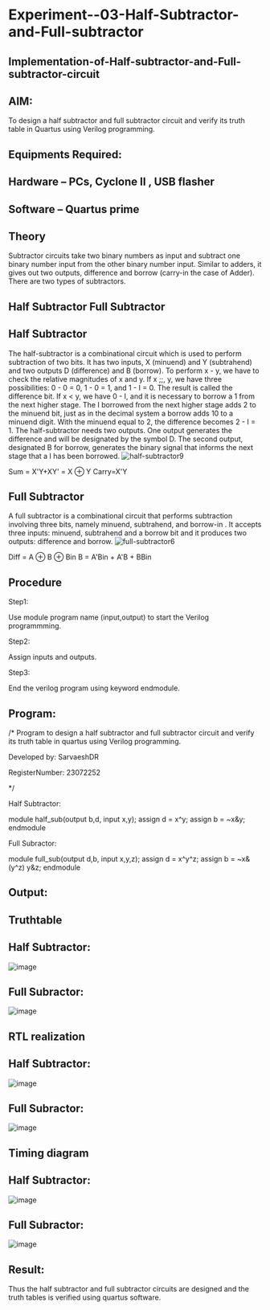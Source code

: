 # Experiment--03-Half-Subtractor-and-Full-subtractor
## Implementation-of-Half-subtractor-and-Full-subtractor-circuit
## AIM:
To design a half subtractor and full subtractor circuit and verify its truth table in Quartus using Verilog programming.

## Equipments Required:
## Hardware – PCs, Cyclone II , USB flasher
## Software – Quartus prime
## Theory
Subtractor circuits take two binary numbers as input and subtract one binary number input from the other binary number input. Similar to adders, it gives out two outputs, difference and borrow (carry-in the case of Adder). There are two types of subtractors.

## Half Subtractor Full Subtractor
## Half Subtractor
The half-subtractor is a combinational circuit which is used to perform subtraction of two bits. It has two inputs, X (minuend) and Y (subtrahend) and two outputs D (difference) and B (borrow). To perform x - y, we have to check the relative magnitudes of x and y. If x ;;, y, we have three possibilities: 0 - 0 = 0, 1 - 0 = 1, and 1 - I = 0. The result is called the difference bit. If x < y, we have 0 - I, and it is necessary to borrow a 1 from the next higher stage. The I borrowed from the next higher stage adds 2 to the minuend bit, just as in the decimal system a borrow adds 10 to a minuend digit. With the minuend equal to 2, the difference becomes 2 - I = 1. The half-subtractor needs two outputs. One output generates the difference and will be designated by the symbol D. The second output, designated B for borrow, generates the binary signal that informs the next stage that a I has been borrowed.
![half-subtractor9](https://user-images.githubusercontent.com/36288975/166112538-58c3bc7c-ee5d-4e6a-ac8d-8e8328efe27a.png)


Sum = X'Y+XY' = X ⊕ Y
Carry=X'Y

## Full Subtractor
A full subtractor is a combinational circuit that performs subtraction involving three bits, namely minuend, subtrahend, and borrow-in . It accepts three inputs: minuend, subtrahend and a borrow bit and it produces two outputs: difference and borrow. 
![full-subtractor6](https://user-images.githubusercontent.com/36288975/166112541-24c68359-3de8-4674-ae22-8272ffc385ed.png)


Diff = A ⊕ B ⊕ Bin B = A'Bin + A'B + BBin

## Procedure

Step1:

Use module program name (input,output) to start the Verilog programmming.

Step2:

Assign inputs and outputs.

Step3:

End the verilog program using keyword endmodule.

## Program:
/*
Program to design a half subtractor and full subtractor circuit and verify its truth table in quartus using Verilog programming.

Developed by: SarvaeshDR

RegisterNumber:  23072252

*/

Half Subtractor:

module half_sub(output b,d, input x,y);
assign d = x^y;
assign b = ~x&y;
endmodule

Full Subractor:

module full_sub(output d,b, input x,y,z);
assign d = x^y^z;
assign b = ~x&(y^z) y&z;
endmodule

## Output:

## Truthtable

## Half Subtractor:

![image](https://raw.githubusercontent.com/SarvaeshDR/Experiment--03-Half-Subtractor-and-Full-subtractor/main/Screenshot%202023-12-27%20095643.png)

## Full Subractor:

![image](https://raw.githubusercontent.com/SarvaeshDR/Experiment--03-Half-Subtractor-and-Full-subtractor/main/Screenshot%202023-12-27%20095656.png)

##  RTL realization

## Half Subtractor:

![image](https://raw.githubusercontent.com/SarvaeshDR/Experiment--03-Half-Subtractor-and-Full-subtractor/main/Screenshot%202023-12-27%20095720.png)

## Full Subractor:

![image](https://raw.githubusercontent.com/SarvaeshDR/Experiment--03-Half-Subtractor-and-Full-subtractor/main/Screenshot%202023-12-27%20095732.png)


## Timing diagram 

## Half Subtractor:

![image](https://raw.githubusercontent.com/SarvaeshDR/Experiment--03-Half-Subtractor-and-Full-subtractor/main/Screenshot%202023-12-27%20095753.png)

## Full Subractor:

![image](https://raw.githubusercontent.com/SarvaeshDR/Experiment--03-Half-Subtractor-and-Full-subtractor/main/Screenshot%202023-12-27%20095816.png)

## Result:
Thus the half subtractor and full subtractor circuits are designed and the truth tables is verified using quartus software.

